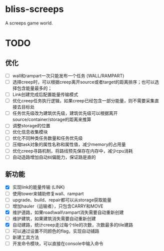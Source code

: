 # bliss-screeps
A screeps game world.

# TODO

## 优化
- [ ] wall和rampart一次只能发布一个任务 (WALL/RAMPART)
- [ ] 选择creep时，可以根据creep离开source或者target的距离排序；也可以选择包含能量最多的；
- [ ] Link创建完成后配置能量传输模式
- [ ] 优化creep任务执行逻辑，如果creep已经包含一部分能量，则不需要采集直接去目标处
- [ ] 任务优先级改为建筑优先级，建筑优先级可以根据离开source/container/storage的距离来推算
- [ ] 调整storage的位置
- [ ] 优化信息收集模块
- [ ] 优化不同种类任务数量和任务优先级
- [ ] 压缩task对象的属性名称和属性值，减少memory的占用量
- [ ] 优化creep寻路机制，将路线预先保存在内存中，减少cpu消耗
- [ ] 自动造路增加自动纠偏能力，保证路是直的

## 新功能
- [x] 实现link的能量传输 (LINK)
- [ ] 使用tower来辅助修复wall、rampart
- [ ] upgrade、build、repair都可以从storage获取能量
- [ ] 增加hauler（运输者），只包含CARRY和MOVE
- [X] 维护道路，如果road\wall\rampart消失需要自动重新创建
- [ ] 维护建筑，如果建筑消失需要自动重新创建
- [X] 自动建路，统计creep走过每个tile的次数，次数最多的tile建路
- [ ] 可以通过设置不同颜色的flag，实现自动铺路
- [ ] 新建工具方法
- [ ] 开发命令模块，可以直接在console中输入命令
